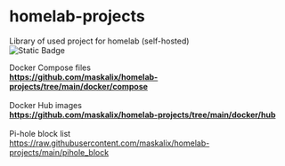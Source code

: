 # homelab-projects
Library of used project for homelab (self-hosted)
<br>
![Static Badge](https://img.shields.io/badge/Docker%20Hub?color=blue&link=https%3A%2F%2Fhub.docker.com%2Frepositories%2Fmaskalicz)


Docker Compose files
<br><b>https://github.com/maskalix/homelab-projects/tree/main/docker/compose</b>
<br>
<br>
Docker Hub images
<br><b>https://github.com/maskalix/homelab-projects/tree/main/docker/hub</b>
<br>
<br>
Pi-hole block list
<br>https://raw.githubusercontent.com/maskalix/homelab-projects/main/pihole_block
